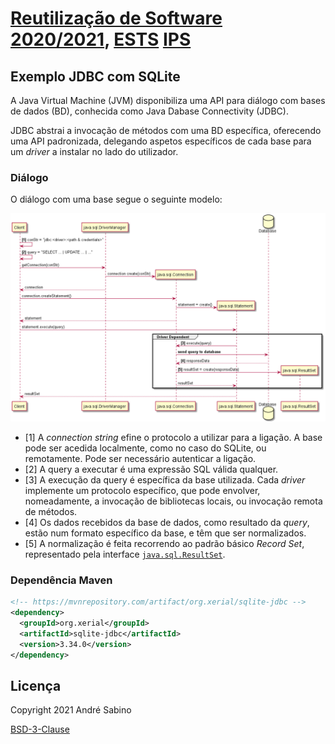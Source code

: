 # [Reutilização de Software 2020/2021](https://moodle.ips.pt/2021/course/view.php?id=1864), [ESTS](https://www.estsetubal.ips.pt/) [IPS](https://www.ips.pt/ips_si/web_page.inicial)

## Exemplo JDBC com SQLite

A Java Virtual Machine (JVM) disponibiliza uma API para diálogo com bases de dados (BD), conhecida como Java Dabase Connectivity (JDBC).

JDBC abstrai a invocação de métodos com uma BD específica, oferecendo uma API padronizada, delegando aspetos específicos de cada base para um *driver* a instalar no lado do utilizador.

### Diálogo

O diálogo com uma base segue o seguinte modelo:

![](figures/jdbc.png)

- [1] A *connection string* efine o protocolo a utilizar para a ligação. A base pode ser acedida localmente, como no caso do SQLite, ou remotamente. Pode ser necessário autenticar a ligação.
- [2] A query a executar é uma expressão SQL válida qualquer.
- [3] A execução da query é específica da base utilizada. Cada *driver* implemente um protocolo específico, que pode envolver, nomeadamente, a invocação de bibliotecas locais, ou invocação remota de métodos.
- [4] Os dados recebidos da base de dados, como resultado da *query*, estão num formato específico da base, e têm que ser normalizados.
- [5] A normalização é feita recorrendo ao padrão básico *Record Set*, representado pela interface [`java.sql.ResultSet`](https://docs.oracle.com/en/java/javase/11/docs/api/java.sql/java/sql/ResultSet.html).

### Dependência Maven
```xml
<!-- https://mvnrepository.com/artifact/org.xerial/sqlite-jdbc -->
<dependency>
  <groupId>org.xerial</groupId>
  <artifactId>sqlite-jdbc</artifactId>
  <version>3.34.0</version>
</dependency>
```

## Licença
Copyright 2021 André Sabino

[BSD-3-Clause](LICENSE.txt)